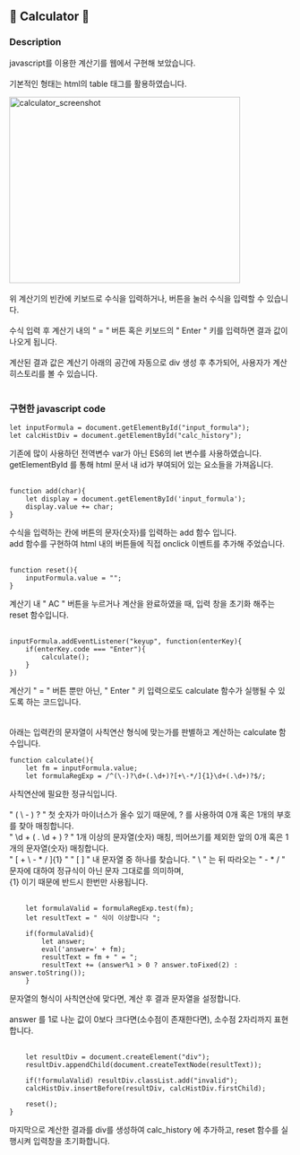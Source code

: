 ## 🧮 Calculator 🧮
### Description

javascript를 이용한 계산기를 웹에서 구현해 보았습니다.<br/><br/>
기본적인 형태는 html의 table 태그를 활용하였습니다.

<img src="https://user-images.githubusercontent.com/60544994/87878558-f4ea1580-ca1f-11ea-9f98-b02167ff96b2.png" width="412px" height="332px" title="calculator_img" alt="calculator_screenshot"></img>
<br/><br/>
위 계산기의 빈칸에 키보드로 수식을 입력하거나, 버튼을 눌러 수식을 입력할 수 있습니다.<br/><br/>
수식 입력 후 계산기 내의 " = " 버튼 혹은 키보드의 " Enter " 키를 입력하면 결과 값이 나오게 됩니다.<br/><br/>
계산된 결과 값은 계산기 아래의 공간에 자동으로 div 생성 후 추가되어, 사용자가 계산 히스토리를 볼 수 있습니다.<br/><br/>

### 구현한 javascript code
```
let inputFormula = document.getElementById("input_formula");
let calcHistDiv = document.getElementById("calc_history");
```
기존에 많이 사용하던 전역변수 var가 아닌 ES6의 let 변수를 사용하였습니다.<br/>
getElementById 를 통해 html 문서 내 id가 부여되어 있는 요소들을 가져옵니다.
<br/><br/>
```
function add(char){
    let display = document.getElementById('input_formula');
    display.value += char;
}
```
수식을 입력하는 칸에 버튼의 문자(숫자)를 입력하는 add 함수 입니다.<br/>
add 함수를 구현하여 html 내의 버튼들에 직접 onclick 이벤트를 추가해 주었습니다.
<br/><br/>
```
function reset(){
    inputFormula.value = "";
}
```
계산기 내 " AC " 버튼을 누르거나 계산을 완료하였을 때, 입력 창을 초기화 해주는 reset 함수입니다.
<br/><br/>
```
inputFormula.addEventListener("keyup", function(enterKey){
    if(enterKey.code === "Enter"){
        calculate();
    }
})
```
계산기 " = " 버튼 뿐만 아닌, " Enter " 키 입력으로도 calculate 함수가 실행될 수 있도록 하는 코드입니다.
<br/><br/>
<br/>
아래는 입력칸의 문자열이 사칙연산 형식에 맞는가를 판별하고 계산하는 calculate 함수입니다.
```
function calculate(){
    let fm = inputFormula.value;
    let formulaRegExp = /^(\-)?\d+(.\d+)?[+\-*/]{1}\d+(.\d+)?$/;
```
사칙연산에 필요한 정규식입니다.<br/><br/>
" ( \ - ) ? " 첫 숫자가 마이너스가 올수 있기 때문에, ? 를 사용하여 0개 혹은 1개의 부호를 찾아 매칭합니다.<br/>
" \d + ( . \d + ) ? "  1개 이상의 문자열(숫자) 매칭, 띄어쓰기를 제외한 앞의 0개 혹은 1개의 문자열(숫자) 매칭합니다.<br/>
" [ + \ - * / ]{1} " " [ ] " 내 문자열 중 하나를 찾습니다. " \ " 는 뒤 따라오는 " - * / " 문자에 대하여 정규식이 아닌 문자 그대로를 의미하며,<br/>
{1} 이기 때문에 반드시 한번만 사용됩니다.<br/><br/>
```
    let formulaValid = formulaRegExp.test(fm);
    let resultText = " 식이 이상합니다 ";
    
    if(formulaValid){
        let answer;
        eval('answer=' + fm);
        resultText = fm + " = ";
        resultText += (answer%1 > 0 ? answer.toFixed(2) : answer.toString());
    }
```
문자열의 형식이 사칙연산에 맞다면, 계산 후 결과 문자열을 설정합니다.<br/><br/>
answer 를 1로 나눈 값이 0보다 크다면(소수점이 존재한다면), 소수점 2자리까지 표현합니다.<br/><br/>

```
    let resultDiv = document.createElement("div");
    resultDiv.appendChild(document.createTextNode(resultText));
    
    if(!formulaValid) resultDiv.classList.add("invalid");
    calcHistDiv.insertBefore(resultDiv, calcHistDiv.firstChild);

    reset();
}
```
마지막으로 계산한 결과를 div를 생성하여 calc_history 에 추가하고, reset 함수를 실행시켜 입력창을 초기화합니다.

